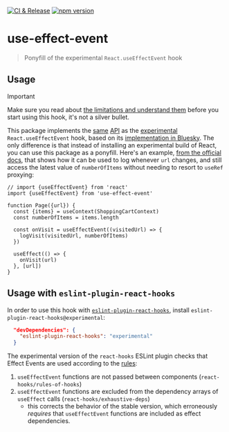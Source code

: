 [![CI & Release](https://github.com/sanity-io/use-effect-event/actions/workflows/ci.yml/badge.svg?event=push)](https://github.com/sanity-io/use-effect-event/actions/workflows/ci.yml) [![npm version](https://img.shields.io/npm/v/use-effect-event.svg)](https://www.npmjs.com/package/use-effect-event)

# use-effect-event

> Ponyfill of the experimental `React.useEffectEvent` hook

## Usage

> [!IMPORTANT]
> Make sure you read about [the limitations and understand them](https://react.dev/learn/separating-events-from-effects#limitations-of-effect-events) before you start using this hook, it's not a silver bullet.

This package implements the [same](https://react.dev/learn/separating-events-from-effects#declaring-an-effect-event) [API](https://react.dev/learn/separating-events-from-effects#reading-latest-props-and-state-with-effect-events) as the [experimental](https://19.react.dev/reference/react/experimental_useEffectEvent) `React.useEffectEvent` hook, based on its [implementation in Bluesky](https://github.com/bluesky-social/social-app/blob/ce0bf867ff3b50a495d8db242a7f55371bffeadc/src/lib/hooks/useNonReactiveCallback.ts#L3-L23).
The only difference is that instead of installing an experimental build of React, you can use this package as a ponyfill. Here's an example, [from the official docs](https://react.dev/learn/separating-events-from-effects#reading-latest-props-and-state-with-effect-events), that shows how it can be used to log whenever `url` changes, and still access the latest value of `numberOfItems` without needing to resort to `useRef` proxying:

```tsx
// import {useEffectEvent} from 'react'
import {useEffectEvent} from 'use-effect-event'

function Page({url}) {
  const {items} = useContext(ShoppingCartContext)
  const numberOfItems = items.length

  const onVisit = useEffectEvent((visitedUrl) => {
    logVisit(visitedUrl, numberOfItems)
  })

  useEffect(() => {
    onVisit(url)
  }, [url])
}
```

## Usage with `eslint-plugin-react-hooks`
In order to use this hook with [`eslint-plugin-react-hooks`](npmjs.com/package/eslint-plugin-react-hooks), install `eslint-plugin-react-hooks@experimental`:
```json
  "devDependencies": {
    "eslint-plugin-react-hooks": "experimental"
  }
```
The experimental version of the `react-hooks` ESLint plugin checks that Effect Events are used according to the [rules]((https://react.dev/learn/separating-events-from-effects#limitations-of-effect-events)):
1. `useEffectEvent` functions are not passed between components (`react-hooks/rules-of-hooks`)
2. `useEffectEvent` functions are excluded from the dependency arrays of `useEffect` calls (`react-hooks/exhaustive-deps`)
    - this corrects the behavior of the stable version, which erroneously *requires* that `useEffectEvent` functions are included as effect dependencies.
